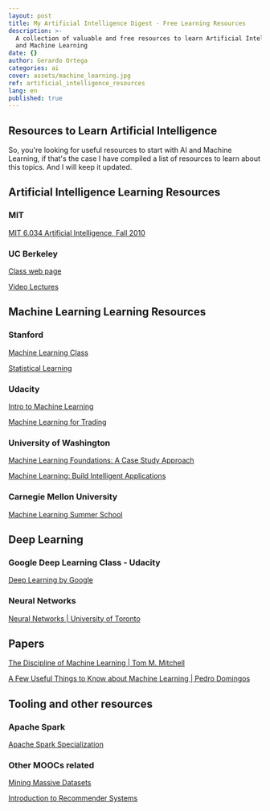 ```yaml
---
layout: post
title: My Artificial Intelligence Digest - Free Learning Resources
description: >-
  A collection of valuable and free resources to learn Artificial Intelligence
  and Machine Learning
date: {}
author: Gerardo Ortega
categories: ai
cover: assets/machine_learning.jpg
ref: artificial_intelligence_resources
lang: en
published: true
---
```


## Resources to Learn Artificial Intelligence 

So, you're looking for useful resources to start with AI and Machine Learning, if that's the case I have compiled a list of resources to learn about this topics. And I will keep it updated.

## Artificial Intelligence Learning Resources

### MIT
<a href="https://www.youtube.com/playlist?list=PLUl4u3cNGP63gFHB6xb-kVBiQHYe_4hSi" target='_blank'>MIT 6.034 Artificial Intelligence, Fall 2010</a>

### UC Berkeley

<a href="http://ai.berkeley.edu/lecture_videos.html" target="_blank">Class web page</a>

<a href="https://www.youtube.com/channel/UCB4_W1V-KfwpTLxH9jG1_iA/videos" target="_blank">Video Lectures</a>


## Machine Learning Learning Resources

### Stanford

<a href="https://www.youtube.com/view_play_list?p=A89DCFA6ADACE599" target="_blank">Machine Learning Class</a>

<a href="https://lagunita.stanford.edu/courses/HumanitiesSciences/StatLearning/Winter2016/about" target="_blank">Statistical Learning</a>

### Udacity

<a href="https://www.udacity.com/course/intro-to-machine-learning--ud120" target="_blank">Intro to Machine Learning</a>

<a href="https://www.udacity.com/course/machine-learning-for-trading--ud501" target="_blank">Machine Learning for Trading</a>

### University of Washington

<a href="https://www.coursera.org/learn/ml-foundations" target="_blank">Machine Learning Foundations: A Case Study Approach</a>

<a href="https://www.coursera.org/course/machlearning" target="_blank">Machine Learning: Build Intelligent Applications</a>

### Carnegie Mellon University

<a href="https://www.youtube.com/watch?v=m9OBcqAcr_w&list=PLZSO_6-bSqHQCIYxE3ycGLXHMjK3XV7Iz" target="_blank">Machine Learning Summer School</a>

## Deep Learning

### Google Deep Learning Class - Udacity

<a href="https://www.udacity.com/course/deep-learning--ud730" target="_blank">Deep Learning by Google</a>

### Neural Networks 

<a href="https://www.coursera.org/course/neuralnets" target="_blank">Neural Networks | University of Toronto</a>

## Papers

<a href="http://www.cs.cmu.edu/~tom/pubs/MachineLearning.pdf" target="_blank">The Discipline of Machine Learning | Tom M. Mitchell</a>

<a href="http://homes.cs.washington.edu/~pedrod/papers/cacm12.pdf" target="_blank">A Few Useful Things to Know about Machine Learning | Pedro Domingos</a>

## Tooling and other resources

### Apache Spark

<a href="https://www.edx.org/xseries/data-science-engineering-apache-spark" target="_blank">Apache Spark Specialization</a>

### Other MOOCs related

<a href="https://www.coursera.org/course/mmds" target="_blank">Mining Massive Datasets</a>

<a href="https://www.coursera.org/learn/recommender-systems" target="_blank">Introduction to Recommender Systems</a>
